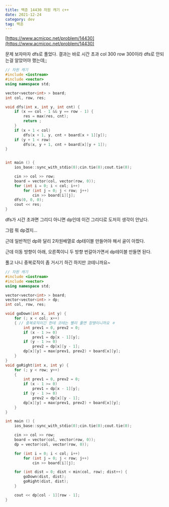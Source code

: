 ```yaml
---
title: 백준 14430 자원 캐기 c++
date: 2021-12-24
category: dev
tag: 백준
---
```


[https://www.acmicpc.net/problem/14430](https://www.acmicpc.net/problem/14430)

문제 보자마자 dfs로 풀었다. 결과는 바로 시간 초과 col 300 row 300이라 dfs로 안되는걸 알았어야 했는데;;


```c++
// 자원 캐기
#include <iostream>
#include <vector>
using namespace std;

vector<vector<int> > board;
int col, row, res;

void dfs(int x, int y, int cnt) {
	if (x == col - 1 && y == row - 1) {
		res = max(res, cnt);
		return ;
	}
	if (x + 1 < col)
		dfs(x + 1, y, cnt + board[x + 1][y]);
	if (y + 1 < row)
		dfs(x, y + 1, cnt + board[x][y + 1]);
}


int main () {
	ios_base::sync_with_stdio(0);cin.tie(0);cout.tie(0);

	cin >> col >> row;
	board = vector(col, vector(row, 0));
	for (int i = 0; i < col; i++)
		for (int j = 0; j < row; j++)
			cin >> board[i][j];
	dfs(0, 0, 0);
	cout << res;
}
```

dfs가 시간 초과면 그리디 아니면 dp인데 이건 그리디로 도저히 생각이 안났다.

그럼 뭐 dp겠지...

근데 일반적인 dp와 달리 2차원배열로 dp테이블 만들어야 해서 골이 아팠다.

근데 이동 방향이 아래, 오른쪽이니 두 방향 번갈아가면서 dp테이블 만들면 된다.

풀고 나니 중복로직이 좀 거시기 하긴 하지만 코테니까요~

```c++
// 자원 캐기
#include <iostream>
#include <vector>
using namespace std;

vector<vector<int> > board;
vector<vector<int> > dp;
int col, row, res;

void goDown(int x, int y) {
	for (; x < col; x++)
	{ // 중복로직이긴 한데 코테는 빨리 풀면 장땡이니까요 ㅎ
		int prev1 = 0, prev2 = 0;
		if (x - 1 >= 0)
			prev1 = dp[x - 1][y];
		if (y - 1 >= 0)
			prev2 = dp[x][y - 1];
		dp[x][y] = max(prev1, prev2) + board[x][y];
	}
}
void goRight(int x, int y) {
	for (; y < row; y++)
	{
		int prev1 = 0, prev2 = 0;
		if (x - 1 >= 0)
			prev1 = dp[x - 1][y];
		if (y - 1 >= 0)
			prev2 = dp[x][y - 1];
		dp[x][y] = max(prev1, prev2) + board[x][y];
	}
}

int main () {
	ios_base::sync_with_stdio(0);cin.tie(0);cout.tie(0);

	cin >> col >> row;
	board = vector(col, vector(row, 0));
	dp = vector(col, vector(row, 0));

	for (int i = 0; i < col; i++)
		for (int j = 0; j < row; j++)
			cin >> board[i][j];

	for (int dist = 0; dist < min(col, row); dist++) {
		goDown(dist, dist);
		goRight(dist, dist);
	}

	cout << dp[col - 1][row - 1];
}
```
